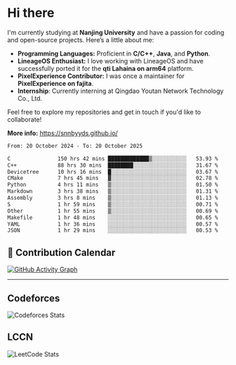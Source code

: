 # Hi there

I'm currently studying at **Nanjing University** and have a passion for coding and open-source projects. Here’s a little about me:

- **Programming Languages:** Proficient in **C/C++**, **Java**, and **Python**.
- **LineageOS Enthusiast:** I love working with LineageOS and have successfully ported it for the **qti Lahaina on arm64** platform.
- **PixelExperience Contributor:** I was once a maintainer for **PixelExperience on fajita**.
- **Internship**: Currently interning at Qingdao Youtan Network Technology Co., Ltd.

Feel free to explore my repositories and get in touch if you'd like to collaborate!

**More info:** https://snnbyyds.github.io/

<!--START_SECTION:waka-->

```txt
From: 20 October 2024 - To: 20 October 2025

C               150 hrs 42 mins █████████████▒░░░░░░░░░░░   53.93 %
C++             88 hrs 30 mins  ████████░░░░░░░░░░░░░░░░░   31.67 %
Devicetree      10 hrs 16 mins  █░░░░░░░░░░░░░░░░░░░░░░░░   03.67 %
CMake           7 hrs 45 mins   ▓░░░░░░░░░░░░░░░░░░░░░░░░   02.78 %
Python          4 hrs 11 mins   ▒░░░░░░░░░░░░░░░░░░░░░░░░   01.50 %
Markdown        3 hrs 38 mins   ▒░░░░░░░░░░░░░░░░░░░░░░░░   01.31 %
Assembly        3 hrs 8 mins    ▒░░░░░░░░░░░░░░░░░░░░░░░░   01.13 %
S               1 hr 59 mins    ▒░░░░░░░░░░░░░░░░░░░░░░░░   00.71 %
Other           1 hr 55 mins    ▒░░░░░░░░░░░░░░░░░░░░░░░░   00.69 %
Makefile        1 hr 48 mins    ░░░░░░░░░░░░░░░░░░░░░░░░░   00.65 %
YAML            1 hr 36 mins    ░░░░░░░░░░░░░░░░░░░░░░░░░   00.57 %
JSON            1 hr 29 mins    ░░░░░░░░░░░░░░░░░░░░░░░░░   00.53 %
```

<!--END_SECTION:waka-->

## 📅 Contribution Calendar

[![GitHub Activity Graph](https://github-readme-activity-graph.vercel.app/graph?username=snnbyyds&theme=react-dark)](https://github.com/snnbyyds)

---

## Codeforces
![Codeforces Stats](https://codeforces-readme-stats.vercel.app/api/card?username=snnbyyds)

## LCCN
![LeetCode Stats](https://leetcard.jacoblin.cool/snnbyyds?theme=light&font=Fuzzy%20Bubbles&site=cn)
